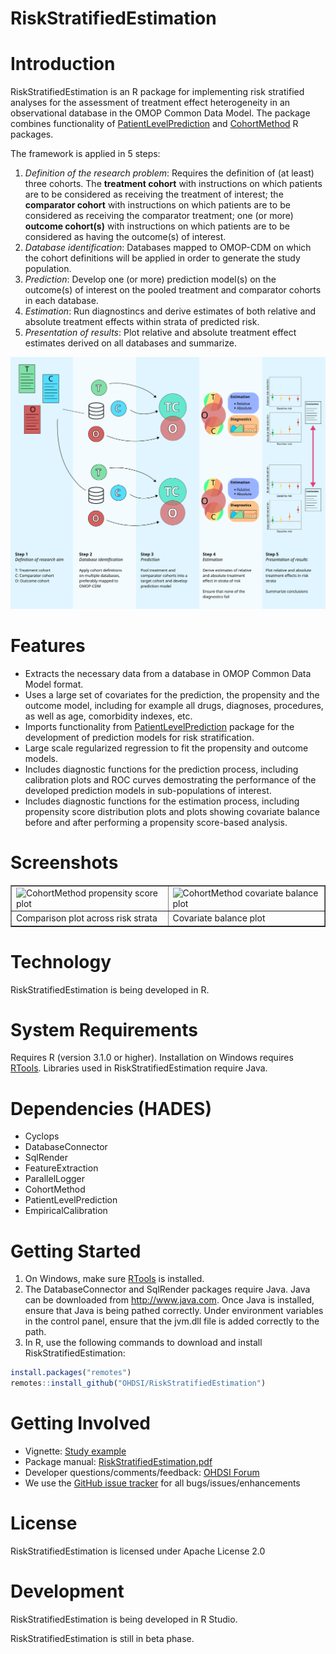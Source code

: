 RiskStratifiedEstimation
===========

Introduction
============
RiskStratifiedEstimation is an R package for implementing risk stratified
analyses for the assessment of treatment effect heterogeneity in an
observational database in the OMOP Common Data Model. The package combines
functionality of
[PatientLevelPrediction](https://github.com/OHDSI/PatientLevelPrediction) and
[CohortMethod](https://github.com/OHDSI/CohortMethod) R packages.

The framework is applied in 5 steps:
1. *Definition of the research problem*: Requires the definition of (at
   least) three cohorts. The **treatment cohort** with instructions on which
   patients are to be considered as receiving the treatment of interest; the
   **comparator cohort** with instructions on which patients are to be
   considered as receiving the comparator treatment; one (or more) **outcome
   cohort(s)** with instructions on which patients are to be considered as
   having the outcome(s) of interest.
2. *Database identification*: Databases mapped to OMOP-CDM on which the cohort
   definitions will be applied in order to generate the study population.
3. *Prediction*: Develop one (or more) prediction model(s) on the outcome(s) of
   interest on the pooled treatment and comparator cohorts in each database.
4. *Estimation*: Run diagnostincs and derive estimates of both relative and
   absolute treatment effects within strata of predicted risk.
5. *Presentation of results*: Plot relative and absolute treatment effect
   estimates derived on all databases and summarize.

![](man/figures/rsee_process.svg)
  
Features
========
- Extracts the necessary data from a database in OMOP Common Data Model format.
- Uses a large set of covariates for the prediction, the propensity and the outcome model, including for example all drugs, diagnoses, procedures, as well as age, comorbidity indexes, etc.
- Imports functionality from [PatientLevelPrediction](https://github.com/OHDSI/PatientLevelPrediction) package for the development of prediction models for risk stratification.
- Large scale regularized regression to fit the propensity and outcome models.
- Includes diagnostic functions for the prediction process, including calibration plots and ROC curves demostrating the performance of the developed prediction models in sub-populations of interest.
- Includes diagnostic functions for the estimation process, including propensity score distribution plots and plots showing covariate balance before and after performing a propensity score-based analysis.



Screenshots
===========
<table border = "">
<tr valign="top">
<td width = 50%>
  <img src="https://github.com/mi-erasmusmc/RiskStratifiedEstimation/blob/develop/vignettes/comparisonPlot.png" alt="CohortMethod propensity score plot" title="RiskStratifiedEstimation comparison plot" />
</td>
<td width = 50%>
 <img src="https://github.com/mi-erasmusmc/RiskStratifiedEstimation/blob/develop/vignettes/balance.png" alt="CohortMethod covariate balance plot" title="RiskStratifiedEstimation weighted Kaplan-Meier estimate" />
</td>
</tr><tr>
<td>Comparison plot across risk strata</td><td>Covariate balance plot</td>
</tr>
</table>

Technology
============
RiskStratifiedEstimation is being developed in R.

System Requirements
============
Requires R (version 3.1.0 or higher). Installation on Windows requires [RTools](http://cran.r-project.org/bin/windows/Rtools/). Libraries used in RiskStratifiedEstimation require Java.

Dependencies (HADES)
============
 * Cyclops
 * DatabaseConnector
 * SqlRender
 * FeatureExtraction
 * ParallelLogger
 * CohortMethod
 * PatientLevelPrediction
 * EmpiricalCalibration

Getting Started
===============
1. On Windows, make sure [RTools](http://cran.r-project.org/bin/windows/Rtools/) is installed.
2. The DatabaseConnector and SqlRender packages require Java. Java can be downloaded from
<a href="http://www.java.com" target="_blank">http://www.java.com</a>. Once Java is installed, ensure that Java is being pathed correctly. Under environment variables in the control panel, ensure that the jvm.dll file is added correctly to the path.
3. In R, use the following commands to download and install RiskStratifiedEstimation:

  ```r
  install.packages("remotes")
  remotes::install_github("OHDSI/RiskStratifiedEstimation")
  ```

Getting Involved
=============
* Vignette: [Study example](https://github.com/mi-erasmusmc/RiskStratifiedEstimation/tree/develop/inst/doc/StudyExample.pdf)
* Package manual: [RiskStratifiedEstimation.pdf](https://github.com/mi-erasmusmc/RiskStratifiedEstimation/blob/develop/extras/RiskStratifiedEstimation-manual.pdf)
* Developer questions/comments/feedback: <a href="http://forums.ohdsi.org/c/developers">OHDSI Forum</a>
* We use the <a href="https://github.com/OHDSI/RiskStratifiedEstimation/issues">GitHub issue tracker</a> for all bugs/issues/enhancements

License
=======
RiskStratifiedEstimation is licensed under Apache License 2.0

Development
===========
RiskStratifiedEstimation is being developed in R Studio.

RiskStratifiedEstimation is still in beta phase.


